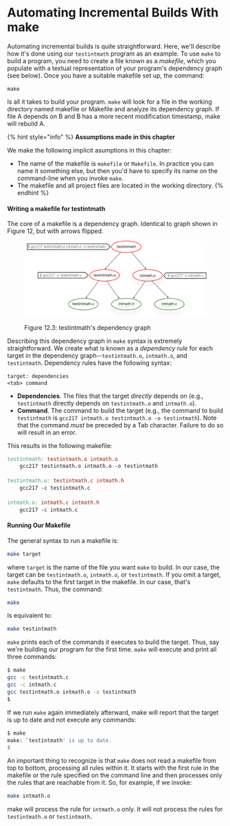 # Automating Incremental Builds With make

Automating incremental builds is quite straightforward. Here, we'll describe how it's done using our `testintmath` program as an example. To use `make` to build a program, you need to create a file known as a _makefile_, which you populate with a textual representation of your program's dependency graph (see below). Once you have a suitable makefile set up, the command:

```
make
```

Is all it takes to build your program. `make` will look for a file in the working directory named makefile or Makefile and analyze its dependency graph. If file A depends on B and B has a more recent modification timestamp, make will rebuild A.

{% hint style="info" %}
**Assumptions made in this chapter**

We make the following implicit asumptions in this chapter:&#x20;

* The name of the makefile is `makefile` or `Makefile`. In practice you can name it something else, but then you'd have to specify its name on the command-line when you invoke `make`.
* The makefile and all project files are located in the working directory.
{% endhint %}

#### Writing a makefile for testintmath

The core of a makefile is a dependency graph. Identical to graph shown in Figure 12, but with arrows flipped.

<figure><img src="../.gitbook/assets/Group 125 (1).png" alt="" width="563"><figcaption><p>Figure 12.3: testintmath's dependency graph</p></figcaption></figure>

Describing this dependency graph in `make` syntax is extremely straightforward. We create what is known as a _dependency rule_ for each target in the dependency graph--`testintmath.o`, `intmath.o`, and `testintmath`. Dependency rules have the following syntax:

```
target: dependencies
<tab> command
```

* **Dependencies**. The files that the target _directly_ depends on (e.g., `testintmath` directly depends on `testintmath.o` and `intmath.o`).
* **Command**. The command to build the target (e.g., the command to build `testintmath` is `gcc217 intmath.o testintmath.o -o testintmath`). Note that the command _must_ be preceded by a Tab character. Failure to do so will result in an error.

This results in the following makefile:

```makefile
testintmath: testintmath.o intmath.o
    gcc217 testintmath.o intmath.o -o testintmath

testintmath.o: testintmath.c intmath.h
    gcc217 -c testintmath.c

intmath.o: intmath.c intmath.h
    gcc217 -c intmath.c
```

#### Running Our Makefile

The general syntax to run a makefile is:

```bash
make target
```

where `target` is the name of the file you want `make` to build. In our case, the target can be `testintmath.o`, `intmath.o`, or `testintmath`. If you omit a target, `make` defaults to the first target in the makefile. In our case, that's `testintmath`. Thus, the command:

```bash
make
```

Is equivalent to:

```bash
make testintmath
```

`make` prints each of the commands it executes to build the target. Thus, say we're building our program for the first time. `make` will execute and print all three commands:

```bash
$ make
gcc -c testintmath.c
gcc -c intmath.c
gcc testintmath.o intmath.o -o testintmath
$
```

If we run `make` again immediately afterward, make will report that the target is up to date and not execute any commands:

```bash
$ make
make: `testintmath' is up to date.
$
```

An important thing to recognize is that `make` does not read a makefile from top to bottom, processing all rules within it. It starts with the first rule in the makefile or the rule specified on the command line and then processes only the rules that are reachable from it. So, for example, if we invoke:

```bash
make intmath.o
```

make will process the rule for `intmath.o` only. It will not process the rules for `testintmath.o` or `testintmath`.
